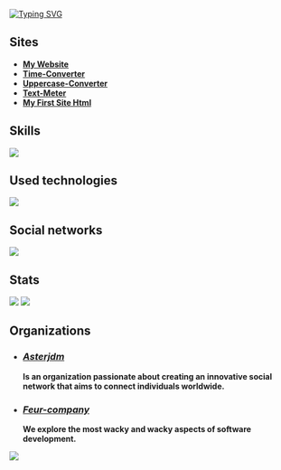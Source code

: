 [![Typing SVG](https://readme-typing-svg.demolab.com?font=ubuntu&weight=900&size=60&pause=1000&color=F7F7F7&width=900&height=90&lines=My+name+is+Vital;I+have+300IQ;I'm+a+genius;Visit+my+website;Why+are+you+still+reading%3F)](https://rmbi.ch/vital/)

## Sites

 - [**My Website**](https://rmbi.ch/vital/)
 - [**Time-Converter**](https://rmbi.ch/vital/time-converter/)
 - [**Uppercase-Converter**](https://rmbi.ch/vital/uppercase-converter/)
 - [**Text-Meter**](https://rmbi.ch/vital/text-meter/)
 - [**My First Site Html**](https://rmbi.ch/vital/mfsh/)

## Skills

 [![](https://skillicons.dev/icons?i=html,css,js,md,arduino,py)](https://github.com/Vital-Vuillaume)

## Used technologies

 [![](https://skillicons.dev/icons?i=linux,vscode,git)](https://github.com/Vital-Vuillaume)

## Social networks


 [![](https://skillicons.dev/icons?i=github,linkedin)](https://github.com/Vital-Vuillaume)

## Stats

 [![](http://github-profile-summary-cards.vercel.app/api/cards/repos-per-language?username=Vital-Vuillaume&theme=dracula)](https://github.com/Vital-Vuillaume)
 [![](http://github-profile-summary-cards.vercel.app/api/cards/most-commit-language?username=Vital-Vuillaume&theme=dracula)](https://github.com/Vital-Vuillaume)

## Organizations

 - ### [*Asterjdm*](https://github.com/asterjdm)
   
   **Is an organization passionate about creating an innovative social network that aims to connect individuals worldwide.**
 
 - ### [*Feur-company*](https://github.com/Feur-company)
   
   **We explore the most wacky and wacky aspects of software development.**
 
 [![](https://visitcount.itsvg.in/api?id=Vital-Vuillaume&icon=6&color=0)](https://github.com/Vital-Vuillaume)
